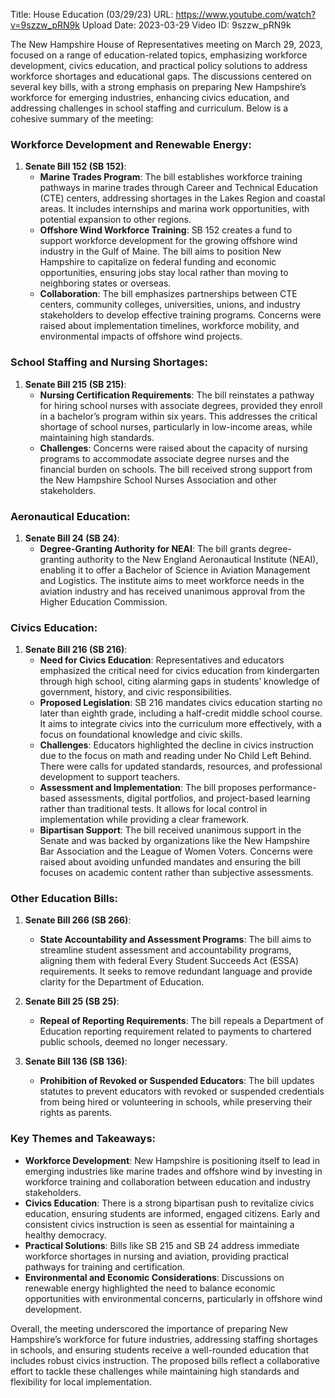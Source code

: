 Title: House Education (03/29/23)
URL: https://www.youtube.com/watch?v=9szzw_pRN9k
Upload Date: 2023-03-29
Video ID: 9szzw_pRN9k

The New Hampshire House of Representatives meeting on March 29, 2023, focused on a range of education-related topics, emphasizing workforce development, civics education, and practical policy solutions to address workforce shortages and educational gaps. The discussions centered on several key bills, with a strong emphasis on preparing New Hampshire’s workforce for emerging industries, enhancing civics education, and addressing challenges in school staffing and curriculum. Below is a cohesive summary of the meeting:

### Workforce Development and Renewable Energy:
1. **Senate Bill 152 (SB 152)**:
   - **Marine Trades Program**: The bill establishes workforce training pathways in marine trades through Career and Technical Education (CTE) centers, addressing shortages in the Lakes Region and coastal areas. It includes internships and marina work opportunities, with potential expansion to other regions.
   - **Offshore Wind Workforce Training**: SB 152 creates a fund to support workforce development for the growing offshore wind industry in the Gulf of Maine. The bill aims to position New Hampshire to capitalize on federal funding and economic opportunities, ensuring jobs stay local rather than moving to neighboring states or overseas.
   - **Collaboration**: The bill emphasizes partnerships between CTE centers, community colleges, universities, unions, and industry stakeholders to develop effective training programs. Concerns were raised about implementation timelines, workforce mobility, and environmental impacts of offshore wind projects.

### School Staffing and Nursing Shortages:
1. **Senate Bill 215 (SB 215)**:
   - **Nursing Certification Requirements**: The bill reinstates a pathway for hiring school nurses with associate degrees, provided they enroll in a bachelor’s program within six years. This addresses the critical shortage of school nurses, particularly in low-income areas, while maintaining high standards.
   - **Challenges**: Concerns were raised about the capacity of nursing programs to accommodate associate degree nurses and the financial burden on schools. The bill received strong support from the New Hampshire School Nurses Association and other stakeholders.

### Aeronautical Education:
1. **Senate Bill 24 (SB 24)**:
   - **Degree-Granting Authority for NEAI**: The bill grants degree-granting authority to the New England Aeronautical Institute (NEAI), enabling it to offer a Bachelor of Science in Aviation Management and Logistics. The institute aims to meet workforce needs in the aviation industry and has received unanimous approval from the Higher Education Commission.

### Civics Education:
1. **Senate Bill 216 (SB 216)**:
   - **Need for Civics Education**: Representatives and educators emphasized the critical need for civics education from kindergarten through high school, citing alarming gaps in students’ knowledge of government, history, and civic responsibilities.
   - **Proposed Legislation**: SB 216 mandates civics education starting no later than eighth grade, including a half-credit middle school course. It aims to integrate civics into the curriculum more effectively, with a focus on foundational knowledge and civic skills.
   - **Challenges**: Educators highlighted the decline in civics instruction due to the focus on math and reading under No Child Left Behind. There were calls for updated standards, resources, and professional development to support teachers.
   - **Assessment and Implementation**: The bill proposes performance-based assessments, digital portfolios, and project-based learning rather than traditional tests. It allows for local control in implementation while providing a clear framework.
   - **Bipartisan Support**: The bill received unanimous support in the Senate and was backed by organizations like the New Hampshire Bar Association and the League of Women Voters. Concerns were raised about avoiding unfunded mandates and ensuring the bill focuses on academic content rather than subjective assessments.

### Other Education Bills:
1. **Senate Bill 266 (SB 266)**:
   - **State Accountability and Assessment Programs**: The bill aims to streamline student assessment and accountability programs, aligning them with federal Every Student Succeeds Act (ESSA) requirements. It seeks to remove redundant language and provide clarity for the Department of Education.
   
2. **Senate Bill 25 (SB 25)**:
   - **Repeal of Reporting Requirements**: The bill repeals a Department of Education reporting requirement related to payments to chartered public schools, deemed no longer necessary.

3. **Senate Bill 136 (SB 136)**:
   - **Prohibition of Revoked or Suspended Educators**: The bill updates statutes to prevent educators with revoked or suspended credentials from being hired or volunteering in schools, while preserving their rights as parents.

### Key Themes and Takeaways:
- **Workforce Development**: New Hampshire is positioning itself to lead in emerging industries like marine trades and offshore wind by investing in workforce training and collaboration between education and industry stakeholders.
- **Civics Education**: There is a strong bipartisan push to revitalize civics education, ensuring students are informed, engaged citizens. Early and consistent civics instruction is seen as essential for maintaining a healthy democracy.
- **Practical Solutions**: Bills like SB 215 and SB 24 address immediate workforce shortages in nursing and aviation, providing practical pathways for training and certification.
- **Environmental and Economic Considerations**: Discussions on renewable energy highlighted the need to balance economic opportunities with environmental concerns, particularly in offshore wind development.

Overall, the meeting underscored the importance of preparing New Hampshire’s workforce for future industries, addressing staffing shortages in schools, and ensuring students receive a well-rounded education that includes robust civics instruction. The proposed bills reflect a collaborative effort to tackle these challenges while maintaining high standards and flexibility for local implementation.